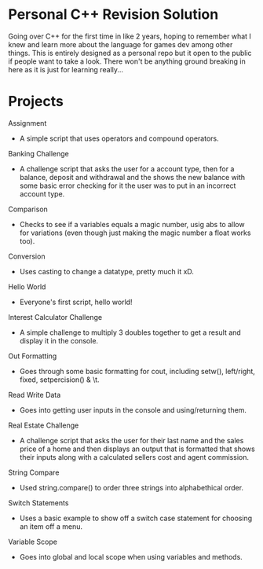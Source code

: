 # Personal C++ Revision Solution
Going over C++ for the first time in like 2 years, hoping to remember what I knew and learn more about the language for games dev among other things. This is entirely designed as a personal repo but it open to the public if people want to take a look. There won't be anything ground breaking in here as it is just for learning really...


# Projects
Assignment
- A simple script that uses operators and compound operators.

Banking Challenge
- A challenge script that asks the user for a account type, then for a balance, deposit and withdrawal and the shows the new balance with some basic error checking for it the user was to put in an incorrect account type.

Comparison
- Checks to see if a variables equals a magic number, usig abs to allow for variations (even though just making the magic number a float works too).

Conversion
- Uses casting to change a datatype, pretty much it xD.

Hello World
- Everyone's first script, hello world!

Interest Calculator Challenge
- A simple challenge to multiply 3 doubles together to get a result and display it in the console.

Out Formatting
- Goes through some basic formatting for cout, including setw(), left/right, fixed, setpercision() & \t.

Read Write Data
- Goes into getting user inputs in the console and using/returning them.

Real Estate Challenge
- A challenge script that asks the user for their last name and the sales price of a home and then displays an output that is formatted that shows their inputs along with a calculated sellers cost and agent commission.

String Compare
- Used string.compare() to order three strings into alphabethical order.

Switch Statements
- Uses a basic example to show off a switch case statement for choosing an item off a menu.

Variable Scope
- Goes into global and local scope when using variables and methods. 
